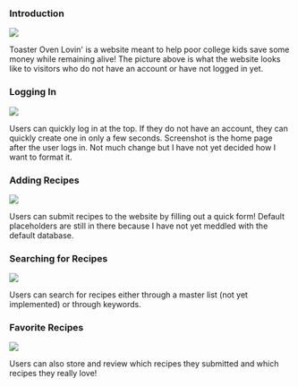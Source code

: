 ### Introduction

![](https://raw.githubusercontent.com/mahoe7/final-project-mockup/doc/landing.jpg)

Toaster Oven Lovin' is a website meant to help poor college kids save some money while remaining alive! The picture above is what the website looks like to visitors who do not have an account or have not logged in yet.

### Logging In

![](https://raw.githubusercontent.com/mahoe7/final-project-mockup/doc/landingUser.jpg)

Users can quickly log in at the top. If they do not have an account, they can quickly create one in only a few seconds. Screenshot is the home page after the user logs in. Not much change but I have not yet decided how I want to format it.

### Adding Recipes

![](https://raw.githubusercontent.com/mahoe7/final-project-mockup/doc/addRecipes.jpg)

Users can submit recipes to the website by filling out a quick form! Default placeholders are still in there because I have not yet meddled with the default database.

### Searching for Recipes

![](https://raw.githubusercontent.com/mahoe7/final-project-mockup/doc/browseRecipes.jpg)

Users can search for recipes either through a master list (not yet implemented) or through keywords.

### Favorite Recipes

![](https://raw.githubusercontent.com/mahoe7/final-project-mockup/doc/cookbook.jpg)

Users can also store and review which recipes they submitted and which recipes they really love!